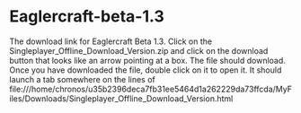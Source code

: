 # Eaglercraft-beta-1.3
The download link for Eaglercraft Beta 1.3.  Click on the Singleplayer_Offline_Download_Version.zip and click on the download button that looks like an arrow pointing at a box. The file should download. Once you have downloaded the file, double click on it to open it. It should launch a tab somewhere on the lines of file:///home/chronos/u35b2396deca7fb31ee5464d1a262229da73ffcda/MyFiles/Downloads/Singleplayer_Offline_Download_Version.html

